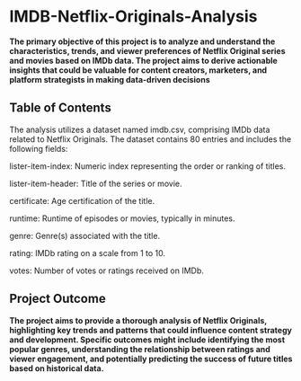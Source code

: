 # IMDB-Netflix-Originals-Analysis

**The primary objective of this project is to analyze and understand the characteristics, trends, and viewer preferences of Netflix Original series and movies based on IMDb data. The project aims to derive actionable insights that could be valuable for content creators, marketers, and platform strategists in making data-driven decisions**

## Table of Contents
The analysis utilizes a dataset named imdb.csv, comprising IMDb data related to Netflix Originals. The dataset contains 80 entries and includes the following fields:

lister-item-index: Numeric index representing the order or ranking of titles.

lister-item-header: Title of the series or movie.

certificate: Age certification of the title.

runtime: Runtime of episodes or movies, typically in minutes.

genre: Genre(s) associated with the title.

rating: IMDb rating on a scale from 1 to 10.

votes: Number of votes or ratings received on IMDb.

## Project Outcome

**The project aims to provide a thorough analysis of Netflix Originals, highlighting key trends and patterns that could influence content strategy and development. Specific outcomes might include identifying the most popular genres, understanding the relationship between ratings and viewer engagement, and potentially predicting the success of future titles based on historical data.**
